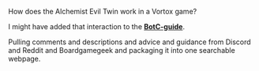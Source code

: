 How does the Alchemist Evil Twin work in a Vortox game?

I might have added that interaction to the **[BotC-guide](https://raw.githack.com/cfailde/BotC-guide/c7691f953b5dbf694ba4bd044aef19b6ab7bd57f/BotC%20Guide.html)**.

Pulling comments and descriptions and advice and guidance from Discord and Reddit and Boardgamegeek and packaging it into one searchable webpage.
